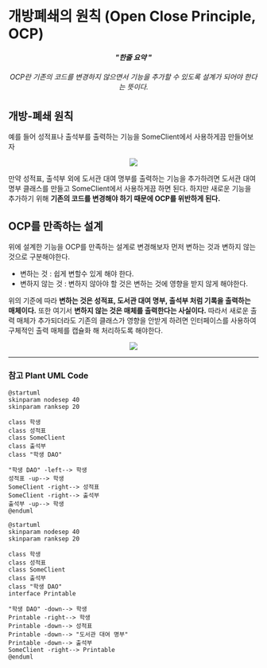 # 개방폐쇄의 원칙 (Open Close Principle, OCP)

<h4 align="center"><I>"한줄 요약 "</I></h4>
<h6 align="center">OCP란 기존의 코드를 변경하지 않으면서 기능을 추가할 수 있도록 설계가 되어야 한다는 뜻이다.</h6>

## 개방-폐쇄 원칙
예를 들어 성적표나 출석부를 출력하는 기능을 SomeClient에서 사용하게끔 만들어보자

<p align="center">
    <img src="http://www.plantuml.com/plantuml/png/SoWkIImgAStDuIhEpimhI2nAp5N8oqz9BKujK30nG18iIipB1WaQ6N1n9USa5XShl9qwyqtpN2ZdJSl6DmiQtqwS0-K7v-UcEkTafkQLm1Hic_EcPUxhRGrGlX94kuABexyI5nSoJq4t9pMjH5VN3cO3t6m5tT8297647GgwHPdf6M0zSCNOfH7EWBFGJ7L8pKi1XWS0" />
</p>

만약 성적표, 출석부 외에 도서관 대여 명부를 출력하는 기능을 추가하려면 도서관 대여 명부 클래스를 만들고 SomeClient에서 사용하게끔 하면 된다. 하지만 새로운 기능을 추가하기 위해 **기존의 코드를 변경해야 하기 때문에 OCP를 위반하게 된다.**

## OCP를 만족하는 설계
위에 설계한 기능을 OCP를 만족하는 설계로 변경해보자 먼저 변하는 것과 변하지 않는 것으로 구분해야한다.

* 변하는 것 : 쉽게 변할수 있게 해야 한다.
* 변하지 않는 것 : 변하지 않아야 할 것은 변하는 것에 영향을 받지 않게 해야한다. 

위의 기준에 따라 **변하는 것은 성적표, 도서관 대여 명부, 출석부 처럼 기록을 출력하는 매체이다.**  또한 여기서 **변하지 않는 것은 매체를 출력한다는 사실이다.** 따라서 새로운 출력 매체가 추가되더라도 기존의 클래스가 영향을 안받게 하려면 인터페이스를 사용하여 구체적인 출력 매체를 캡슐화 해 처리하도록 해야한다.
 
  <p align="center">
    <img src="http://www.plantuml.com/plantuml/png/SoWkIImgAStDuIhEpimhI2nAp5N8oqz9BKujK30nG18iIipB1WaQ6N1n9USa5XShl9qwyqtpN2ZdJSl6DmiQtqwS0-K7v-UcEkTafkQLm1Hic_EcPUxhRGrGlX94kuABexyILsPUIMfHMc9oga904P2Tc9IJoiM5h491DoM_F4zNrmvcAroTWcvHPdf62JOfk2Q4wx19AhtkRtdJCkVLbWQ5rpqDRwQlKNYzgXNeK2LiYX7UGFWGuGGavpkavgK0WnK0" />
  </p>

---

### 참고 Plant UML Code

```plantuml
@startuml
skinparam nodesep 40
skinparam ranksep 20

class 학생
class 성적표
class SomeClient
class 출석부
class "학생 DAO"

"학생 DAO" -left--> 학생
성적표 -up--> 학생
SomeClient -right--> 성적표
SomeClient -right--> 출석부
출석부 -up--> 학생
@enduml
```

```plantuml
@startuml
skinparam nodesep 40
skinparam ranksep 20

class 학생
class 성적표
class SomeClient
class 출석부
class "학생 DAO"
interface Printable

"학생 DAO" -down--> 학생
Printable -right--> 학생
Printable -down--> 성적표
Printable -down--> "도서관 대여 명부"
Printable -down--> 출석부
SomeClient -right--> Printable
@enduml
```
